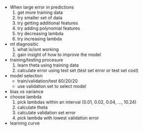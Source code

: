 - When large error in predictions
  1. get more training data
  2. try smaller set of data
  3. try getting additional features
  4. try adding polynomial features
  5. try decreasing lambda
  6. try increasing lambda
- ml diagnositic
  1. what is/isnt working
  2. gain insight of how to improve the model
- training/testing procesure
  1. learn theta using training data
  2. calculate error using test set (test set error or test set cost)
- model selection
  * train/validation/test  60/20/20
  * use validation set to select model
- bias vs variance
- choose lambda
  1. pick lambdas within an interval (0.01, 0.02, 0.04, ..., 10.24)
  2. calculate theta
  3. calculate validation set error
  4. pick lambda with lowest validation error
- learning curve
